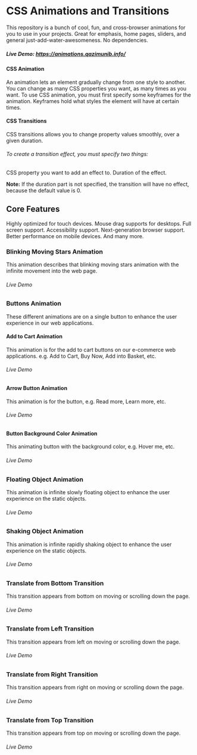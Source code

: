 # CSS Animations and Transitions
This repository is a bunch of cool, fun, and cross-browser animations for you to use in your projects. Great for emphasis, home pages, sliders, and general just-add-water-awesomeness. No dependencies.
##### Live Demo: https://animations.qazimunib.info/

#### CSS Animation
An animation lets an element gradually change from one style to another. You can change as many CSS properties you want, as many times as you want. To use CSS animation, you must first specify some keyframes for the animation. Keyframes hold what styles the element will have at certain times.

#### CSS Transitions
CSS transitions allows you to change property values smoothly, over a given duration. 

###### To create a transition effect, you must specify two things:

CSS property you want to add an effect to.
Duration of the effect.

**Note:** If the duration part is not specified, the transition will have no effect, because the default value is 0.

## Core Features
Highly optimized for touch devices.
Mouse drag supports for desktops.
Full screen support.
Accessibility support.
Next-generation browser support.
Better performance on mobile devices.
And many more.

### Blinking Moving Stars Animation
This animation describes that blinking moving stars animation with the infinite movement into the web page.

###### Live Demo

### Buttons Animation
These different animations are on a single button to enhance the user experience in our web applications.

#### Add to Cart Animation
This animation is for the add to cart buttons on our e-commerce web applications. e.g. Add to Cart, Buy Now, Add into Basket, etc.

###### Live Demo

#### Arrow Button Animation
This animation is for the button, e.g. Read more, Learn more, etc.

###### Live Demo


#### Button Background Color Animation
This animating button with the background color, e.g. Hover me, etc.

###### Live Demo

### Floating Object Animation
This animation is infinite slowly floating object to enhance the user experience on the static objects.

###### Live Demo 

### Shaking Object Animation
This animation is infinite rapidly shaking object to enhance the user experience on the static objects.

###### Live Demo 

### Translate from Bottom Transition
This transition appears from bottom on moving or scrolling down the page.

###### Live Demo 

### Translate from Left Transition
This transition appears from left on moving or scrolling down the page.

###### Live Demo 

### Translate from Right Transition
This transition appears from right on moving or scrolling down the page.

###### Live Demo 

### Translate from Top Transition
This transition appears from top on moving or scrolling down the page.

###### Live Demo 





